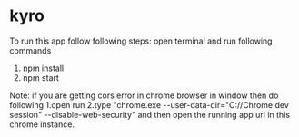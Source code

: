 # kyro

To run this app follow following steps:
open terminal and run following commands
1. npm install
2. npm start

Note: if you are getting cors error in chrome browser in window then do following
  1.open run 
  2.type "chrome.exe --user-data-dir="C://Chrome dev session" --disable-web-security"
  and then open the running app url in this chrome instance.
  

